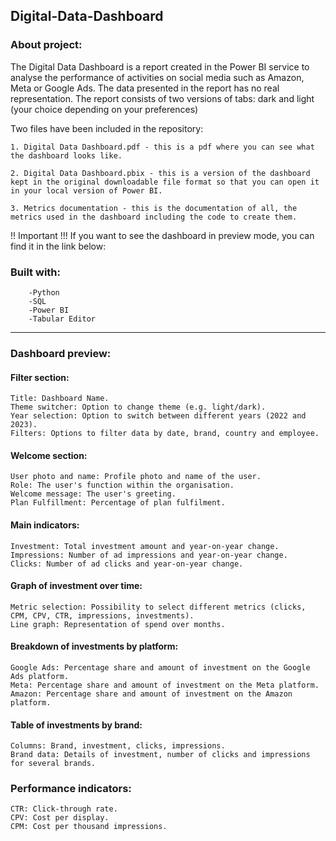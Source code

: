 ## Digital-Data-Dashboard

### About project: 
The Digital Data Dashboard is a report created in the Power BI service to analyse the performance of activities on social media such as Amazon, Meta or Google Ads. The data presented in the report has no real representation. The report consists of two versions of tabs: dark and light (your choice depending on your preferences)

Two files have been included in the repository:

    1. Digital Data Dashboard.pdf - this is a pdf where you can see what the dashboard looks like. 

    2. Digital Data Dashboard.pbix - this is a version of the dashboard kept in the original downloadable file format so that you can open it in your local version of Power BI.

    3. Metrics documentation - this is the documentation of all, the metrics used in the dashboard including the code to create them.

!! Important !!!
If you want to see the dashboard in preview mode, you can find it in the link below:


### Built with: 
        -Python
        -SQL
        -Power BI
        -Tabular Editor
        

_____________________________________________________________________________________________________________________________________________________________________________________________________________



###  Dashboard preview:
#### Filter section:

    Title: Dashboard Name.
    Theme switcher: Option to change theme (e.g. light/dark).
    Year selection: Option to switch between different years (2022 and 2023).
    Filters: Options to filter data by date, brand, country and employee.

#### Welcome section:

    User photo and name: Profile photo and name of the user.
    Role: The user's function within the organisation.
    Welcome message: The user's greeting.
    Plan Fulfillment: Percentage of plan fulfilment.


#### Main indicators:

    Investment: Total investment amount and year-on-year change.
    Impressions: Number of ad impressions and year-on-year change.
    Clicks: Number of ad clicks and year-on-year change.

#### Graph of investment over time:

    Metric selection: Possibility to select different metrics (clicks, CPM, CPV, CTR, impressions, investments).
    Line graph: Representation of spend over months.
    
#### Breakdown of investments by platform:

    Google Ads: Percentage share and amount of investment on the Google Ads platform.
    Meta: Percentage share and amount of investment on the Meta platform.
    Amazon: Percentage share and amount of investment on the Amazon platform.

#### Table of investments by brand:

    Columns: Brand, investment, clicks, impressions.
    Brand data: Details of investment, number of clicks and impressions for several brands.

### Performance indicators:

    CTR: Click-through rate.
    CPV: Cost per display.
    CPM: Cost per thousand impressions.
